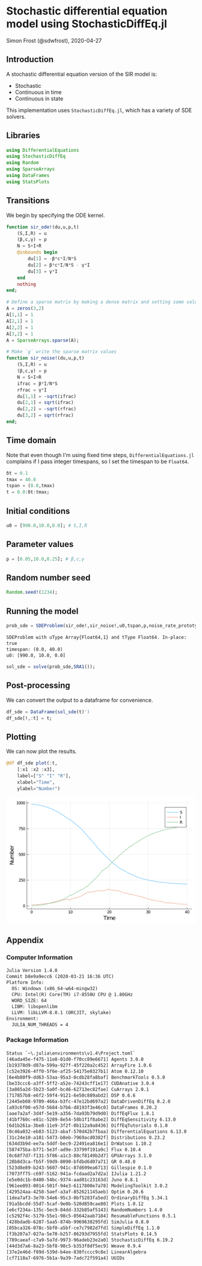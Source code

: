 # Stochastic differential equation model using StochasticDiffEq.jl
Simon Frost (@sdwfrost), 2020-04-27

## Introduction

A stochastic differential equation version of the SIR model is:

- Stochastic
- Continuous in time
- Continuous in state

This implementation uses `StochasticDiffEq.jl`, which has a variety of SDE solvers.

## Libraries

````julia
using DifferentialEquations
using StochasticDiffEq
using Random
using SparseArrays
using DataFrames
using StatsPlots
````





## Transitions

We begin by specifying the ODE kernel.

````julia
function sir_ode!(du,u,p,t)
    (S,I,R) = u
    (β,c,γ) = p
    N = S+I+R
    @inbounds begin
        du[1] = -β*c*I/N*S
        du[2] = β*c*I/N*S - γ*I
        du[3] = γ*I
    end
    nothing
end;
````



````julia
# Define a sparse matrix by making a dense matrix and setting some values as not zero
A = zeros(3,2)
A[1,1] = 1
A[2,1] = 1
A[2,2] = 1
A[3,2] = 1
A = SparseArrays.sparse(A);
````



````julia
# Make `g` write the sparse matrix values
function sir_noise!(du,u,p,t)
    (S,I,R) = u
    (β,c,γ) = p
    N = S+I+R
    ifrac = β*I/N*S
    rfrac = γ*I
    du[1,1] = -sqrt(ifrac)
    du[2,1] = sqrt(ifrac)
    du[2,2] = -sqrt(rfrac)
    du[3,2] = sqrt(rfrac)
end;
````





## Time domain

Note that even though I'm using fixed time steps, `DifferentialEquations.jl` complains if I pass integer timespans, so I set the timespan to be `Float64`.

````julia
δt = 0.1
tmax = 40.0
tspan = (0.0,tmax)
t = 0.0:δt:tmax;
````





## Initial conditions

````julia
u0 = [990.0,10.0,0.0]; # S,I,R
````





## Parameter values

````julia
p = [0.05,10.0,0.25]; # β,c,γ
````





## Random number seed

````julia
Random.seed!(1234);
````





## Running the model

````julia
prob_sde = SDEProblem(sir_ode!,sir_noise!,u0,tspan,p,noise_rate_prototype=A)
````


````
SDEProblem with uType Array{Float64,1} and tType Float64. In-place: true
timespan: (0.0, 40.0)
u0: [990.0, 10.0, 0.0]
````



````julia
sol_sde = solve(prob_sde,SRA1());
````





## Post-processing

We can convert the output to a dataframe for convenience.

````julia
df_sde = DataFrame(sol_sde(t)')
df_sde[!,:t] = t;
````





## Plotting

We can now plot the results.

````julia
@df df_sde plot(:t,
    [:x1 :x2 :x3],
    label=["S" "I" "R"],
    xlabel="Time",
    ylabel="Number")
````


![](figures/sde_stochasticdiffeq_12_1.png)


## Appendix
### Computer Information
```
Julia Version 1.4.0
Commit b8e9a9ecc6 (2020-03-21 16:36 UTC)
Platform Info:
  OS: Windows (x86_64-w64-mingw32)
  CPU: Intel(R) Core(TM) i7-8550U CPU @ 1.80GHz
  WORD_SIZE: 64
  LIBM: libopenlibm
  LLVM: libLLVM-8.0.1 (ORCJIT, skylake)
Environment:
  JULIA_NUM_THREADS = 4

```

### Package Information

```
Status `~\.julia\environments\v1.4\Project.toml`
[46ada45e-f475-11e8-01d0-f70cc89e6671] Agents 3.0.0
[b19378d9-d87a-599a-927f-45f220a2c452] ArrayFire 1.0.6
[c52e3926-4ff0-5f6e-af25-54175e0327b1] Atom 0.12.10
[6e4b80f9-dd63-53aa-95a3-0cdb28fa8baf] BenchmarkTools 0.5.0
[be33ccc6-a3ff-5ff2-a52e-74243cff1e17] CUDAnative 3.0.4
[3a865a2d-5b23-5a0f-bc46-62713ec82fae] CuArrays 2.0.1
[717857b8-e6f2-59f4-9121-6e50c889abd2] DSP 0.6.6
[2445eb08-9709-466a-b3fc-47e12bd697a2] DataDrivenDiffEq 0.2.0
[a93c6f00-e57d-5684-b7b6-d8193f3e46c0] DataFrames 0.20.2
[aae7a2af-3d4f-5e19-a356-7da93b79d9d0] DiffEqFlux 1.8.1
[41bf760c-e81c-5289-8e54-58b1f1f8abe2] DiffEqSensitivity 6.13.0
[6d1b261a-3be8-11e9-3f2f-0b112a9a8436] DiffEqTutorials 0.1.0
[0c46a032-eb83-5123-abaf-570d42b7fbaa] DifferentialEquations 6.13.0
[31c24e10-a181-5473-b8eb-7969acd0382f] Distributions 0.23.2
[634d3b9d-ee7a-5ddf-bec9-22491ea816e1] DrWatson 1.10.2
[587475ba-b771-5e3f-ad9e-33799f191a9c] Flux 0.10.4
[0c68f7d7-f131-5f86-a1c3-88cf8149b2d7] GPUArrays 3.1.0
[28b8d3ca-fb5f-59d9-8090-bfdbd6d07a71] GR 0.48.0
[523d8e89-b243-5607-941c-87d699ea6713] Gillespie 0.1.0
[7073ff75-c697-5162-941a-fcdaad2a7d2a] IJulia 1.21.2
[e5e0dc1b-0480-54bc-9374-aad01c23163d] Juno 0.8.1
[961ee093-0014-501f-94e3-6117800e7a78] ModelingToolkit 3.0.2
[429524aa-4258-5aef-a3af-852621145aeb] Optim 0.20.6
[1dea7af3-3e70-54e6-95c3-0bf5283fa5ed] OrdinaryDiffEq 5.34.1
[91a5bcdd-55d7-5caf-9e0b-520d859cae80] Plots 1.0.12
[e6cf234a-135c-5ec9-84dd-332b85af5143] RandomNumbers 1.4.0
[c5292f4c-5179-55e1-98c5-05642aab7184] ResumableFunctions 0.5.1
[428bdadb-6287-5aa5-874b-9969638295fd] SimJulia 0.8.0
[05bca326-078c-5bf0-a5bf-ce7c7982d7fd] SimpleDiffEq 1.1.0
[f3b207a7-027a-5e70-b257-86293d7955fd] StatsPlots 0.14.5
[789caeaf-c7a9-5a7d-9973-96adeb23e2a0] StochasticDiffEq 6.19.2
[44d3d7a6-8a23-5bf8-98c5-b353f8df5ec9] Weave 0.9.4
[37e2e46d-f89d-539d-b4ee-838fcccc9c8e] LinearAlgebra
[cf7118a7-6976-5b1a-9a39-7adc72f591a4] UUIDs
```
